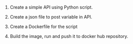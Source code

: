 1. Create a simple API using Python script.

2. Create a json file to post variable in API.
	 
3. Create a Dockerfile for the script 

4. Build the image, run and push it to docker hub repository.




	


